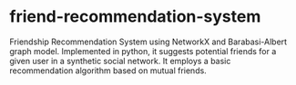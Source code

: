 # friend-recommendation-system
Friendship Recommendation System using NetworkX and Barabasi-Albert graph model. Implemented in python, it suggests potential friends for a given user in a synthetic social network. It employs a basic recommendation algorithm based on mutual friends.
